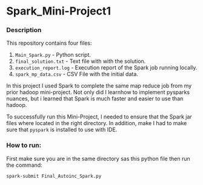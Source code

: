 # Spark_Mini-Project1
### Description
This repository contains four files:
1. ```Main_Spark.py``` - Python script.
2. ```final_solution.txt``` - Text file with with the solution.
3. ```execution_report.log``` - Execution report of the Spark job running locally.
4. ```spark_mp_data.csv``` - CSV File with the initial data.

In this project I used Spark  to complete the same map reduce job from my prior hadoop mini-project. Not only did I learnhow to implement pysparks nuances, but i learned that Spark is much faster and easier to use than hadoop. 

To successfully run this Mini-Project, I needed to ensure that the Spark jar files where located  in the right directory.
In addition, make I had to make sure that ```pyspark``` is installed to use with IDE.

### How to run:
First make sure you are in the same directory sas this python file then run the command:
```
spark-submit Final_Autoinc_Spark.py
```
